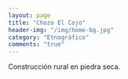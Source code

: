 ```yaml
---
layout: page
title: "Chozo El Cojo"
header-img: "/img/home-bg.jpg"
category: "Etnográfico"
comments: "true"
---
```



Construcción rural en piedra seca.





